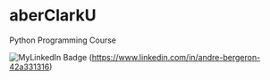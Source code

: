 # aberClarkU
Python Programming Course 

![MyLinkedIn Badge](https://img.shields.io/badge/my-LinkedIn-red) 
(https://www.linkedin.com/in/andre-bergeron-42a331316)  
